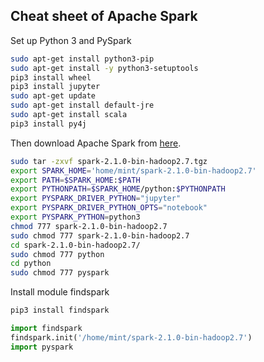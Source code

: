 ## Cheat sheet of Apache Spark

Set up Python 3 and PySpark

```bash
sudo apt-get install python3-pip
sudo apt-get install -y python3-setuptools
pip3 install wheel
pip3 install jupyter
sudo apt-get update
sudo apt-get install default-jre
sudo apt-get install scala
pip3 install py4j
```

Then download Apache Spark from [here](http://spark.apache.org/downloads.html).

```bash
sudo tar -zxvf spark-2.1.0-bin-hadoop2.7.tgz
export SPARK_HOME='home/mint/spark-2.1.0-bin-hadoop2.7'
export PATH=$SPARK_HOME:$PATH
export PYTHONPATH=$SPARK_HOME/python:$PYTHONPATH
export PYSPARK_DRIVER_PYTHON="jupyter"
export PYSPARK_DRIVER_PYTHON_OPTS="notebook"
export PYSPARK_PYTHON=python3
chmod 777 spark-2.1.0-bin-hadoop2.7
sudo chmod 777 spark-2.1.0-bin-hadoop2.7
cd spark-2.1.0-bin-hadoop2.7/
sudo chmod 777 python
cd python
sudo chmod 777 pyspark
```

Install module findspark

```bash
pip3 install findspark
```

```python
import findspark
findspark.init('/home/mint/spark-2.1.0-bin-hadoop2.7')
import pyspark
```
